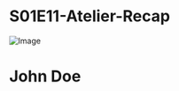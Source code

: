 # S01E11-Atelier-Recap


![Image](https://cdn.discordapp.com/attachments/1208043598558400513/1215577342060003338/image.png?ex=65fd419e&is=65eacc9e&hm=49eb395d3af443bd8ce47c404f203635e72e023da201ef21c55a3df8a0b04373&)


# John Doe